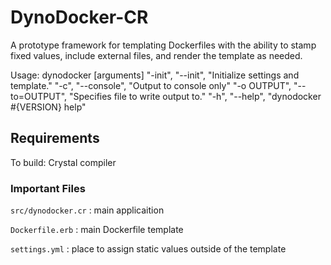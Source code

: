 # DynoDocker-CR

A prototype framework for templating Dockerfiles with the ability to stamp fixed values, include external files, and render the template as needed.

Usage: dynodocker [arguments]
    "-init", "--init", "Initialize settings and template."
    "-c", "--console", "Output to console only"
    "-o OUTPUT", "--to=OUTPUT", "Specifies file to write output to."
    "-h", "--help", "dynodocker #{VERSION} help"

## Requirements

To build: Crystal compiler

### Important Files

``` src/dynodocker.cr ``` : main applicaition

```Dockerfile.erb``` : main Dockerfile template

```settings.yml``` : place to assign static values outside of the template
